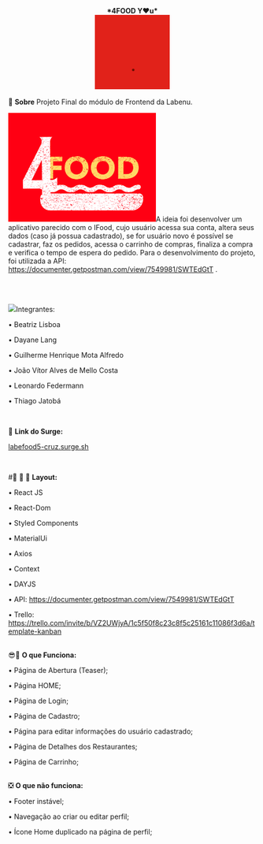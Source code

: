  <div align= 'center'><b>*4FOOD Y♥u*</b></div>

<div align= 'center'><img src='https://github.com/future4code/cruz-labe-food5/blob/master/src/assets/4foodvideo.gif?raw=true' width= '30%' class="leftAlign" style="width:30%" /></div>

  

📝️ <b>Sobre</b> 
Projeto Final do módulo de Frontend da Labenu. 

<img src='https://github.com/future4code/cruz-labe-food5/blob/master/src/assets/logofourfood.png?raw=true' width='300px' />A ideia foi desenvolver um aplicativo parecido com o IFood, cujo usuário acessa sua conta, altera seus dados (caso já possua cadastrado), se for usuário novo é possível se cadastrar, faz os pedidos, acessa o carrinho de compras, finaliza a compra e verifica o tempo de espera do pedido. 
Para o desenvolvimento do projeto, foi utilizada a API: https://documenter.getpostman.com/view/7549981/SWTEdGtT .

</br>
</br>

<img src= 'https://user-images.githubusercontent.com/77943169/116927678-5afffc00-ac32-11eb-87d1-aab6e7a5d162.png' width='40px'/>Integrantes:

• Beatriz Lisboa

• Dayane Lang

• Guilherme Henrique Mota Alfredo

• João Vítor Alves de Mello Costa

• Leonardo Federmann

• Thiago Jatobá

</br>

🔗 <b>Link do Surge:</b></br>

<a href="labefood5-cruz.surge.sh">labefood5-cruz.surge.sh</a>

</br>

#🎨 🧑 🎨 <b>Layout:</b>

• React JS

• React-Dom

• Styled Components 

• MaterialUi 

• Axios

• Context

• DAYJS

• API: https://documenter.getpostman.com/view/7549981/SWTEdGtT

• Trello: https://trello.com/invite/b/VZ2UWjyA/1c5f50f8c23c8f5c25161c11086f3d6a/template-kanban
</br>
</br>

😎🌟 <b>O que Funciona:</b>

• Página de Abertura (Teaser);

• Página HOME;

• Página de Login;

• Página de Cadastro;

• Página para editar informações do usuário cadastrado;

• Página de Detalhes dos Restaurantes;

• Página de Carrinho;


</br>
❎ <b>O que não funciona:</b>

• Footer instável;

• Navegação ao criar ou editar perfil;

• Ícone Home duplicado na página de perfil; 
